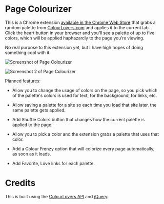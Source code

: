 # Page Colourizer

This is a Chrome extension [available in the Chrome Web Store](https://chrome.google.com/webstore/detail/page-colourizer/jgegaianabmabodmfpacefnieamfjene) that grabs a random palette from [ColourLovers.com](http://www.colourlovers.com/) and applies it to the current tab. Click the heart button in your browser and you'll see a palette of up to five colors, which will be applied haphazardly to the page you're viewing.

No real purpose to this extension yet, but I have high hopes of doing something cool with it.

![Screenshot of Page Colourizer](http://github.com/moneypenny/page_colourizer/raw/master/screenshot.png)

![Screenshot 2 of Page Colourizer](http://github.com/moneypenny/page_colourizer/raw/master/screenshot2.png)

Planned features:

- Allow you to change the usage of colors on the page, so you pick which of the palette's colors is used for text, for the background, for links, etc.

- Allow saving a palette for a site so each time you load that site later, the same palette gets applied.

- Add Shuffle Colors button that changes how the current palette is applied to the page.

- Allow you to pick a color and the extension grabs a palette that uses that color.

- Add a Colour Frenzy option that will colorize every page automatically, as soon as it loads.

- Add Favorite, Love links for each palette.

# Credits

This is built using the [ColourLovers API](http://www.colourlovers.com/api) and [jQuery](http://jquery.com/).
